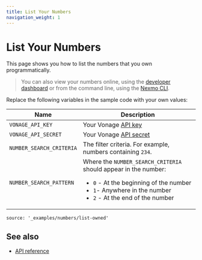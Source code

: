 ```yaml
---
title: List Your Numbers
navigation_weight: 1
---
```


# List Your Numbers

This page shows you how to list the numbers that you own programmatically.

> You can also view your numbers online, using the [developer dashboard](https://dashboard.nexmo.com/your-numbers) or from the command line, using the [Nexmo CLI](https://github.com/Nexmo/nexmo-cli#list-all-numbers-on-your-account).

Replace the following variables in the sample code with your own values:

Name | Description
--|--
`VONAGE_API_KEY` | Your Vonage [API key](https://developer.nexmo.com/concepts/guides/authentication#api-key-and-secret)
`VONAGE_API_SECRET` | Your Vonage [API secret](https://developer.nexmo.com/concepts/guides/authentication#api-key-and-secret)
`NUMBER_SEARCH_CRITERIA` | The filter criteria. For example, numbers containing `234`.
`NUMBER_SEARCH_PATTERN` | Where the `NUMBER_SEARCH_CRITERIA` should appear in the number: <ul><li>`0` - At the beginning of the number</li><li>`1`- Anywhere in the number</li><li>`2` - At the end of the number</ul>

```code_snippets
source: '_examples/numbers/list-owned'
```

## See also

* [API reference](/api/numbers)